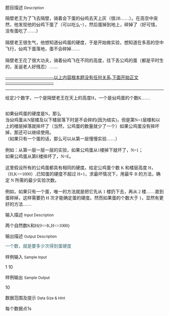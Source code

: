 <div class="panel panel-default">
<div class="area-title">
<span>
题目描述
<small>Description</small>
</span></div>
<div class="panel-body">

<p><span style="font-family: Fixedsys;">隔壁老王为了飞去隔壁，骑着会下蛋的</span><span style="font-family: Fixedsys; text-decoration: line-through;">公</span><span style="font-family: Fixedsys; text-decoration: none;">鸡</span><span style="font-family: Fixedsys;">去天上灰（很2B……）。在高空中突然，他发现他的</span><span style="font-family: Fixedsys; text-decoration: line-through;">公</span><span style="font-family: Fixedsys;">鸡下蛋了（可以吃么~），然后蛋掉到地上，碎掉了（好可惜，没有蛋吃了……）</span><br style="font-family: Fixedsys;"><br style="font-family: Fixedsys;"><span style="font-family: Fixedsys;">隔壁老王很生气，他想知道</span><span style="font-family: Fixedsys; text-decoration: line-through;">公</span><span style="font-family: Fixedsys;">鸡蛋的硬度，于是开始做实验，想知道在多高的空中飞行，</span><span style="font-family: Fixedsys; text-decoration: line-through;">公</span><span style="font-family: Fixedsys;">鸡下蛋落地，蛋不会碎掉……</span><br style="font-family: Fixedsys;"><br style="font-family: Fixedsys;"><span style="font-family: Fixedsys;">隔壁老王花了很大功夫，骑着</span><span style="font-family: Fixedsys; text-decoration: line-through;">公</span><span style="font-family: Fixedsys;">鸡飞在不同的高度，往下丢公鸡的蛋（都是平时生的，圣诞老人好残忍）……</span></p><p><span style="font-family: Fixedsys; text-decoration: underline;">———————————以上内容根本题没有任何关系,下面开始正文———————————</span><br></p><p><span style="font-family: Fixedsys;"><span style="font-family: Fixedsys;"></span></span></p><hr><p><span style="font-family: Fixedsys;"><span style="font-family: Fixedsys;">给定2个数字，一个是隔壁老王</span>在天上的高度H，一个是</span><span style="font-family: Fixedsys; text-decoration: line-through;">公</span><span style="font-family: Fixedsys;">鸡蛋的个数K……</span></p><p><span style="font-family: Fixedsys;"><br style="font-family: Fixedsys;">如果</span><span style="font-family: Fixedsys; text-decoration: line-through;">公</span><span style="font-family: Fixedsys;"><span style="font-family: Fixedsys;">鸡蛋的硬度是N，那么</span><br style="font-family: Fixedsys;"><span style="font-family: Fixedsys;">当</span></span><span style="font-family: Fixedsys; text-decoration: line-through;">公</span><span style="font-family: Fixedsys;"><span style="font-family: Fixedsys;">鸡蛋从N层楼及以下楼层落下时是不会碎的(因为结实)，但是第N+1层楼和以上的楼层掉落就摔坏了（当然，公鸡蛋的数量就少了一个）如果公鸡蛋没有摔坏掉，那还可以继续使用。</span><br style="font-family: Fixedsys;"><span style="font-family: Fixedsys;">（如果只有一个蛋的话，那么可以从第一层慢慢实验……）</span><br style="font-family: Fixedsys;"><br style="font-family: Fixedsys;"><span style="font-family: Fixedsys;">例如：从第一层一层一层的实验，如果公鸡蛋从1楼掉下就坏了，N=1；</span><br style="font-family: Fixedsys;"><span style="font-family: Fixedsys;">如果公鸡蛋从第E楼摔坏了，N=E。</span><br style="font-family: Fixedsys;"><br style="font-family: Fixedsys;"><span style="font-family: Fixedsys;">这里假设所有的公鸡蛋都具有相同的硬度。给定公鸡蛋个数 K 和楼层高度 H，（H,K&lt;=1000）,已知蛋的硬度不超过 H+1，求最坏情况下，用最牛 B 的方法，确定 N 所需的最少实验次数。</span><br style="font-family: Fixedsys;"><br style="font-family: Fixedsys;"><span style="font-family: Fixedsys;">例如，如果只有一个蛋，唯一的方法就是把它先从 1 楼扔下去，再从 2 楼……直到蛋碎掉，这样需要扔 H 次才能确定蛋的硬度。然而如果蛋的个数大于 1，显然有更好的方法……</span></span><br></p>

</div>
</div>

<div class="panel panel-default">
<div class="area-title">
<span>
输入描述
<small>Input Description</small>
</span></div>
<div class="panel-body">
<p><span style="font-family: Fixedsys;">两个自然数K和H(0&lt;=K,H&lt;=1000)</span></p>

</div>
</div>
<div  class="panel panel-default">
<div class="area-title">
<span>
输出描述
<small>Output Description</small>
</span></div>
<div class="panel-body">

<p><span style="color: rgb(50, 101, 109); font-family: Fixedsys; font-size: 14px; line-height: 18px; background-color: rgb(255, 255, 255);">一个数，就是要多少次得到蛋硬度</span></p>

</div>
</div>


<div class="panel panel-default">
<div class="area-title">
<span>
样例输入
<small>Sample Input</small>
</span></div>
<div class="panel-body">
<p>1 10</p>

</div>
</div>

<div class="panel panel-default">
<div class="area-title">
<span>
样例输出
<small>Sample Output</small>
</span></div>
<div class="panel-body">
<p>10</p>

</div>
</div>

<div class="panel panel-default">
<div class="area-title">
<span>
数据范围及提示
<small>Data Size & Hint</small>
</span></div>
<div class="panel-body">
<p>每个数据点1s<br></p>
</div>
</div>